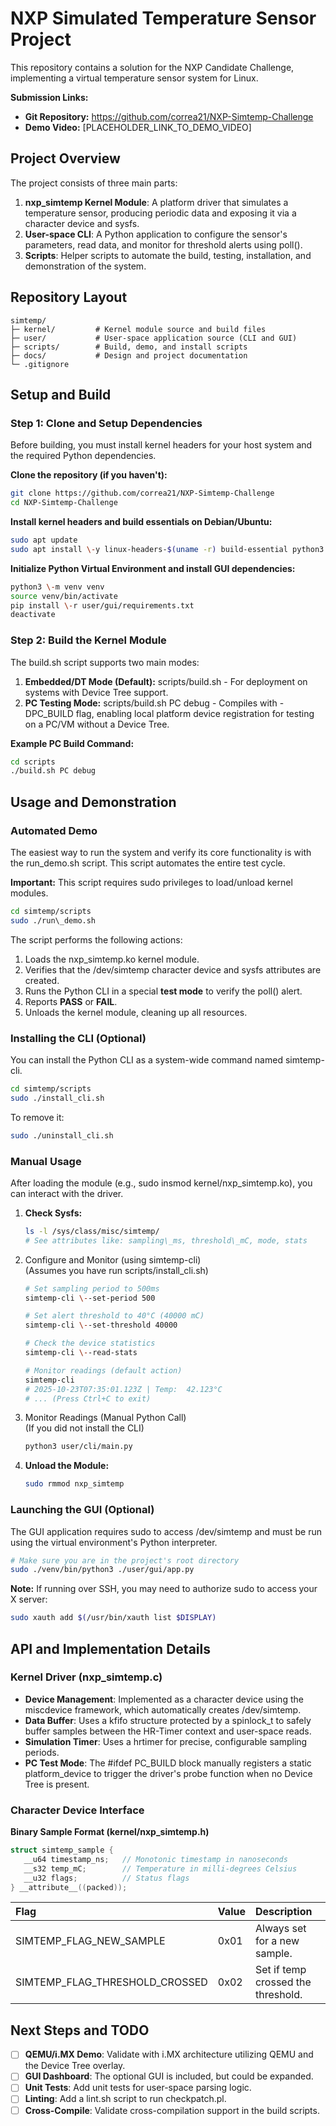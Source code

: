 # **NXP Simulated Temperature Sensor Project**

This repository contains a solution for the NXP Candidate Challenge, implementing a virtual temperature sensor system for Linux.

**Submission Links:**

- **Git Repository:** https://github.com/correa21/NXP-Simtemp-Challenge
- **Demo Video:** \[PLACEHOLDER_LINK_TO_DEMO_VIDEO\]

## **Project Overview**

The project consists of three main parts:

1. **nxp_simtemp Kernel Module**: A platform driver that simulates a temperature sensor, producing periodic data and exposing it via a character device and sysfs.
2. **User-space CLI**: A Python application to configure the sensor's parameters, read data, and monitor for threshold alerts using poll().
3. **Scripts**: Helper scripts to automate the build, testing, installation, and demonstration of the system.

## **Repository Layout**

```
simtemp/
├─ kernel/         # Kernel module source and build files
├─ user/           # User-space application source (CLI and GUI)
├─ scripts/        # Build, demo, and install scripts
├─ docs/           # Design and project documentation
└─ .gitignore
```

## **Setup and Build**

### **Step 1: Clone and Setup Dependencies**

Before building, you must install kernel headers for your host system and the required Python dependencies.

**Clone the repository (if you haven't):**

```bash
git clone https://github.com/correa21/NXP-Simtemp-Challenge
cd NXP-Simtemp-Challenge
```

**Install kernel headers and build essentials on Debian/Ubuntu:**

```bash
sudo apt update
sudo apt install \-y linux-headers-$(uname -r) build-essential python3 python3-venv python3-tk
```

**Initialize Python Virtual Environment and install GUI dependencies:**

```bash
python3 \-m venv venv
source venv/bin/activate
pip install \-r user/gui/requirements.txt
deactivate
```

### **Step 2: Build the Kernel Module**

The build.sh script supports two main modes:

1. **Embedded/DT Mode (Default):** scripts/build.sh \- For deployment on systems with Device Tree support.
2. **PC Testing Mode:** scripts/build.sh PC debug \- Compiles with \-DPC_BUILD flag, enabling local platform device registration for testing on a PC/VM without a Device Tree.

**Example PC Build Command:**

```bash
cd scripts
./build.sh PC debug
```

## **Usage and Demonstration**

### **Automated Demo**

The easiest way to run the system and verify its core functionality is with the run_demo.sh script. This script automates the entire test cycle.

**Important:** This script requires sudo privileges to load/unload kernel modules.

```bash
cd simtemp/scripts
sudo ./run\_demo.sh
```

The script performs the following actions:

1. Loads the nxp_simtemp.ko kernel module.
2. Verifies that the /dev/simtemp character device and sysfs attributes are created.
3. Runs the Python CLI in a special **test mode** to verify the poll() alert.
4. Reports **PASS** or **FAIL**.
5. Unloads the kernel module, cleaning up all resources.

### **Installing the CLI (Optional)**

You can install the Python CLI as a system-wide command named simtemp-cli.

```bash
cd simtemp/scripts
sudo ./install_cli.sh
```

To remove it:

```bash
sudo ./uninstall_cli.sh
```

### **Manual Usage**

After loading the module (e.g., sudo insmod kernel/nxp_simtemp.ko), you can interact with the driver.

1. **Check Sysfs:**
   ```bash
   ls -l /sys/class/misc/simtemp/
   # See attributes like: sampling\_ms, threshold\_mC, mode, stats
   ```
2. Configure and Monitor (using simtemp-cli)  
   (Assumes you have run scripts/install_cli.sh)

   ```bash
   # Set sampling period to 500ms
   simtemp-cli \--set-period 500

   # Set alert threshold to 40°C (40000 mC)
   simtemp-cli \--set-threshold 40000

   # Check the device statistics
   simtemp-cli \--read-stats

   # Monitor readings (default action)
   simtemp-cli
   # 2025-10-23T07:35:01.123Z | Temp:  42.123°C
   # ... (Press Ctrl+C to exit)
   ```

3. Monitor Readings (Manual Python Call)  
   (If you did not install the CLI)
   ```bash
   python3 user/cli/main.py
   ```
4. **Unload the Module:**
   ```bash
   sudo rmmod nxp_simtemp
   ```

### **Launching the GUI (Optional)**

The GUI application requires sudo to access /dev/simtemp and must be run using the virtual environment's Python interpreter.

```bash
# Make sure you are in the project's root directory
sudo ./venv/bin/python3 ./user/gui/app.py
```

**Note:** If running over SSH, you may need to authorize sudo to access your X server:

```bash
sudo xauth add $(/usr/bin/xauth list $DISPLAY)
```

## **API and Implementation Details**

### **Kernel Driver (nxp_simtemp.c)**

- **Device Management**: Implemented as a character device using the miscdevice framework, which automatically creates /dev/simtemp.
- **Data Buffer**: Uses a kfifo structure protected by a spinlock_t to safely buffer samples between the HR-Timer context and user-space reads.
- **Simulation Timer**: Uses a hrtimer for precise, configurable sampling periods.
- **PC Test Mode**: The \#ifdef PC_BUILD block manually registers a static platform_device to trigger the driver's probe function when no Device Tree is present.

### **Character Device Interface**

**Binary Sample Format (kernel/nxp_simtemp.h)**

```c
struct simtemp_sample {
   __u64 timestamp_ns;   // Monotonic timestamp in nanoseconds
   __s32 temp_mC;        // Temperature in milli-degrees Celsius
   __u32 flags;          // Status flags
} __attribute__((packed));
```

| Flag                           | Value | Description                        |
| :----------------------------- | :---- | :--------------------------------- |
| SIMTEMP_FLAG_NEW_SAMPLE        | 0x01  | Always set for a new sample.       |
| SIMTEMP_FLAG_THRESHOLD_CROSSED | 0x02  | Set if temp crossed the threshold. |

## **Next Steps and TODO**

- [ ] **QEMU/i.MX Demo**: Validate with i.MX architecture utilizing QEMU and the Device Tree overlay.
- [ ] **GUI Dashboard**: The optional GUI is included, but could be expanded.
- [ ] **Unit Tests**: Add unit tests for user-space parsing logic.
- [ ] **Linting**: Add a lint.sh script to run checkpatch.pl.
- [ ] **Cross-Compile**: Validate cross-compilation support in the build scripts.
